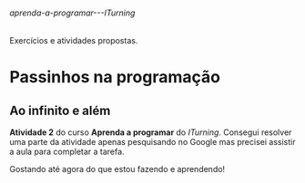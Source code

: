 ###### aprenda-a-programar---ITurning
Exercícios e atividades propostas.
# Passinhos na programação
## Ao infinito e além

**Atividade 2** do curso **Aprenda a programar** do *ITurning*. Consegui resolver uma parte da atividade apenas pesquisando no Google mas precisei assistir a aula para completar a tarefa.

Gostando até agora do que estou fazendo e aprendendo!
